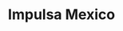 ---
title: Impulsa Mexico
image: "/assets/img/resources/impulsa.png"
description: Mexican accelerator with offices in San Francisco that looks for startups that want to expand into Mexico
categories:
  - Accelerator
link: https://impulsamexico.com.mx/
---